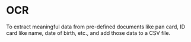 # OCR
To extract meaningful data from pre-defined documents like pan card, ID card like name, date of birth, etc., and add those data to a CSV file. 
